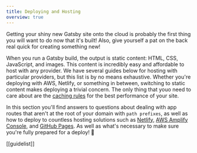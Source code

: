 ```yaml
---
title: Deploying and Hosting
overview: true
---
```


Getting your shiny new Gatsby site onto the cloud is probably the first thing you will want to do now that it's built! Also, give yourself a pat on the back real quick for creating something new!

When you run a Gatsby build, the output is static content: HTML, CSS, JavaScript, and images. This content is incredibly easy and affordable to host with any provider. We have several guides below for hosting with particular providers, but this list is by no means exhaustive. Whether you're deploying with AWS, Netlify, or something in between, switching to static content makes deploying a trivial concern. The only thing that youo need to care about are the [caching rules](https://www.gatsbyjs.org/docs/caching/) for the best performance of your site.

In this section you'll find answers to questions about dealing with app routes that aren't at the root of your domain with `path prefixes`, as well as how to deploy to countless hosting solutions such as [Netlify](https://www.netlify.com/), [AWS Amplify Console](https://console.amplify.aws), and [GitHub Pages](https://pages.github.com/). As well as what's necessary to make sure you're fully prepared for a deploy! 🚀

[[guidelist]]
